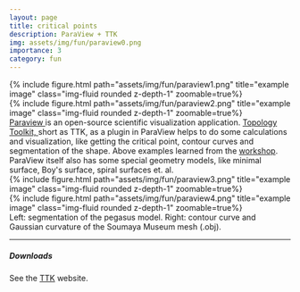 ```yaml
---
layout: page
title: critical points
description: ParaView + TTK
img: assets/img/fun/paraview0.png
importance: 3
category: fun
---
```


<div class="row">
    <div class="col-sm mt-3 mt-md-0">
        {% include figure.html path="assets/img/fun/paraview1.png" title="example image" class="img-fluid rounded z-depth-1" zoomable=true%}
    </div>
    <div class="col-sm mt-3 mt-md-0">
        {% include figure.html path="assets/img/fun/paraview2.png" title="example image" class="img-fluid rounded z-depth-1" zoomable=true%}
    </div>
</div>
<div class="caption">
    <a href="https://www.paraview.org/" target="\_blank"> Paraview </a>
    is an open-source scientific visualization application.
    <a href="https://topology-tool-kit.github.io/index.html" target="\_blank"> Topology Toolkit, </a> short as TTK, as a plugin in ParaView helps to do some calculations and visualization, like getting the critical point, contour curves and segmentation of the shape.
    Above examples learned from the
    <a href="https://wiki.vis.kaust.edu.sa/training/2022-23/paraviewttk" target="\_blank"> workshop</a>.
    ParaView itself also has some special geometry models, like minimal surface, Boy's surface, spiral surfaces et. al.
</div>

<div class="row">
    <div class="col-sm mt-3 mt-md-0">
        {% include figure.html path="assets/img/fun/paraview3.png" title="example image" class="img-fluid rounded z-depth-1" zoomable=true%}
    </div>
    <div class="col-sm mt-3 mt-md-0">
        {% include figure.html path="assets/img/fun/paraview4.png" title="example image" class="img-fluid rounded z-depth-1" zoomable=true%}
    </div>
</div>
<div class="caption">
    Left: segmentation of the pegasus model. Right: contour curve and Gaussian curvature of the Soumaya Museum mesh (.obj).
</div>

------

##### <i class='fas fa-download'>**Downloads**</i>

See the [TTK](https://topology-tool-kit.github.io/index.html) website.
